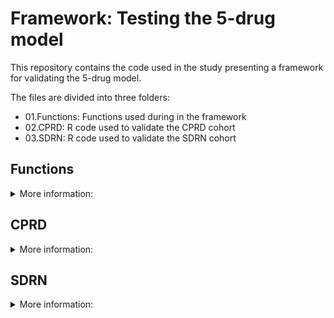 # Framework: Testing the 5-drug model

This repository contains the code used in the study presenting a framework for validating the 5-drug model.

The files are divided into three folders:

-   01.Functions: Functions used during in the framework
-   02.CPRD: R code used to validate the CPRD cohort
-   03.SDRN: R code used to validate the SDRN cohort

## Functions

<details>

<summary>More information:</summary>

Text here

</details>

## CPRD

<details>

<summary>More information:</summary>

The CPRD cohort was defined according to the GitHub repository: <https://github.com/Exeter-Diabetes/CPRD-Cohort-scripts>

</details>

## SDRN

<details>

<summary>More information:</summary>

The SDRN cohort was defined according to the GitHub repository: <https://github.com/Exeter-Diabetes/SDRN-Cohort-scripts>

</details>

